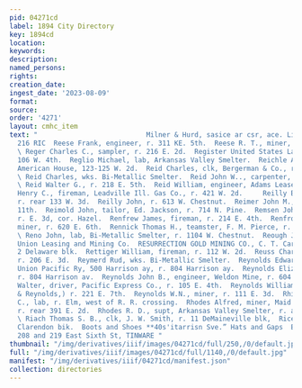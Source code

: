 ```yaml
---
pid: 04271cd
label: 1894 City Directory
key: 1894cd
location: 
keywords: 
description: 
named_persons: 
rights: 
creation_date: 
ingest_date: '2023-08-09'
format: 
source: 
order: '4271'
layout: cmhc_item
text: "                           Milner & Hurd, sasice ar csr, ace. Life Insurance
  216 RIC  Reese Frank, engineer, r. 311 KE. 5th.  Reese R. T., miner, r. 422 E. 6th.
  \ Reger Charles C., sampler, r. 216 E. 2d.  Register United States Land Office,
  106 W. 4th.  Reglio Michael, lab, Arkansas Valley Smelter.  Reichle Albert, propr.
  American House, 123-125 W. 2d.  Reid Charles, clk, Bergerman & Co., r. 134 E. 4th.
  \ Reid Charles, wks. Bi-Metallic Smelter.  Reid John W.., carpenter, 134 E. 14th.
  \ Reid Walter G., r. 218 E. 5th.  Reid William, engineer, Adams Lease.  Reilley
  Henry C., fireman, Leadville Ill. Gas Co., r. 421 W. 2d.     Reilly Bridget Miss,
  r. rear 133 W. 3d.  Reilly John, r. 613 W. Chestnut.  Reimer John M., r. 112 W.
  11th.  Reimold John, tailor, Ed. Jackson, r. 714 N. Pine.  Remsen John A., miner,
  r. E. 3d, cor. Hazel.  Renfrew James, fireman, r. 214 E. 4th.  Renfro Claiborn W.,
  miner, r. 620 E. 6th.  Rennick Thomas H., teamster, F. M. Pierce, r. 409 E. 12th.
  \ Reno John, lab, Bi-Metallic Smelter, r. 1104 W. Chestnut.  Reough John, miner,
  Union Leasing and Mining Co.  RESURRECTION GOLD MINING CO., C. T. Carnahan, mgr,
  2 Delaware blk.  Rettiger William, fireman, r. 112 W. 2d.  Reuss Charles, pampman,
  r. 206 E. 3d.  Reymerd Rud, wks. Bi-Metallic Smelter.  Reynolds Edward J., agt.
  Union Pacific Ry, 500 Harrison ay, r. 804 Harrison ay.  Reynolds Elizabeth Mrs.,
  r. 804 Harrison av.  Reynolds John B., engineer, Weldon Mine, r. 604 E. 7th.  Reynolds
  Walter, driver, Pacific Express Co., r. 105 E. 4th.  Reynolds William O., (Smith
  & Reynolds,) r. 221 E. 7th.  Reynolds W.N., miner, r. 111 E. 3d.  Rhinbardt John
  C., lab, r. Elm, west of R. R. crossing.  Rhodes Alfred, miner, Maid of Erin Mine,
  r. rear 391 E. 2d.  Rhodes R. D., supt, Arkansas Valley Smelter, r. at Smelter.
  \ Riach Thomas S. B., clk, J. W. Smith, r. 11 DeMaineville blk,  Rice John, r. 68
  Clarendon bik.  Boots and Shoes **40s'itarrisn Sve.” Hats and Gaps  E, H, ANDREWS,
  208 and 219 East Sixth St, TINWARE "
thumbnail: "/img/derivatives/iiif/images/04271cd/full/250,/0/default.jpg"
full: "/img/derivatives/iiif/images/04271cd/full/1140,/0/default.jpg"
manifest: "/img/derivatives/iiif/04271cd/manifest.json"
collection: directories
---
```

